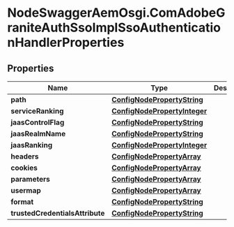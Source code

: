 # NodeSwaggerAemOsgi.ComAdobeGraniteAuthSsoImplSsoAuthenticationHandlerProperties

## Properties

Name | Type | Description | Notes
------------ | ------------- | ------------- | -------------
**path** | [**ConfigNodePropertyString**](ConfigNodePropertyString.md) |  | [optional] 
**serviceRanking** | [**ConfigNodePropertyInteger**](ConfigNodePropertyInteger.md) |  | [optional] 
**jaasControlFlag** | [**ConfigNodePropertyString**](ConfigNodePropertyString.md) |  | [optional] 
**jaasRealmName** | [**ConfigNodePropertyString**](ConfigNodePropertyString.md) |  | [optional] 
**jaasRanking** | [**ConfigNodePropertyInteger**](ConfigNodePropertyInteger.md) |  | [optional] 
**headers** | [**ConfigNodePropertyArray**](ConfigNodePropertyArray.md) |  | [optional] 
**cookies** | [**ConfigNodePropertyArray**](ConfigNodePropertyArray.md) |  | [optional] 
**parameters** | [**ConfigNodePropertyArray**](ConfigNodePropertyArray.md) |  | [optional] 
**usermap** | [**ConfigNodePropertyArray**](ConfigNodePropertyArray.md) |  | [optional] 
**format** | [**ConfigNodePropertyString**](ConfigNodePropertyString.md) |  | [optional] 
**trustedCredentialsAttribute** | [**ConfigNodePropertyString**](ConfigNodePropertyString.md) |  | [optional] 


